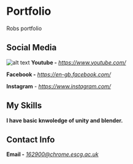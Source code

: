 # Portfolio
Robs portfolio


## Social Media
![alt text](https://imgur.com/wU8mCIg)
**Youtube -** *https://www.youtube.com/*

**Facebook -** *https://en-gb.facebook.com/*

**Instagram** - *https://www.instagram.com/*

## My Skills

**I have basic knwoledge of unity and blender.**

## Contact Info

**Email -** *162900@chrome.escg.ac.uk*
